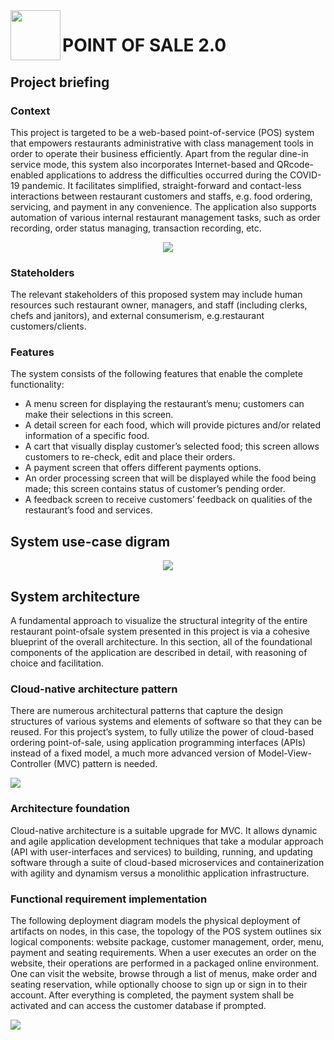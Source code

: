 <img align="left" width="80" height="80" src="https://github.com/vy-nguyenlethao0510/HCMUT_CSE_POS_2.0/blob/hai/SoftwareReport/R/REPORT/Logo-BK.png">

# POINT OF SALE 2.0

## Project briefing

### Context
This project is targeted to be a web-based point-of-service (POS) system that empowers restaurants administrative with class management tools in order to operate their business efficiently.
Apart from the regular dine-in service mode, this system also incorporates Internet-based and QRcode-enabled applications to address the difficulties occurred during the COVID-19 pandemic. It
facilitates simplified, straight-forward and contact-less interactions between restaurant customers
and staffs, e.g. food ordering, servicing, and payment in any convenience. The application also supports automation of various internal restaurant management tasks, such as order recording, order
status managing, transaction recording, etc.

<p align="center">
<img src="https://github.com/vy-nguyenlethao0510/HCMUT_CSE_POS_2.0/blob/hai/SoftwareReport/R/REPORT/61017fc978f5606b7f0ee2de_aloha-essentials-and-silver-no-orderpay-p-800.png">
</p>

### Stateholders

The relevant stakeholders of this proposed system may include human resources such restaurant owner, managers, and staff (including clerks, chefs and janitors), and external consumerism, e.g.restaurant customers/clients.

### Features
The system consists of the following features that enable the complete functionality:
* A menu screen for displaying the restaurant’s menu; customers can make their selections in
this screen.
* A detail screen for each food, which will provide pictures and/or related information of a
specific food.
* A cart that visually display customer’s selected food; this screen allows customers to re-check,
edit and place their orders.
* A payment screen that offers different payments options.
* An order processing screen that will be displayed while the food being made; this screen contains status of customer’s pending order.
* A feedback screen to receive customers’ feedback on qualities of the restaurant’s food and
services.

## System use-case digram 
<p align="center">
<img src="https://github.com/vy-nguyenlethao0510/HCMUT_CSE_POS_2.0/blob/hai/SoftwareReport/R/REPORT/259243473_617353449353167_471014773977634987_n.png" >
</p>

## System architecture

A fundamental approach to visualize the structural integrity of the entire restaurant point-ofsale system presented in this project is via a cohesive blueprint of the overall architecture. In this
section, all of the foundational components of the application are described in detail, with reasoning
of choice and facilitation.

### Cloud-native architecture pattern
There are numerous architectural patterns that capture the design structures of various systems
and elements of software so that they can be reused. For this project’s system, to fully utilize the
power of cloud-based ordering point-of-sale, using application programming interfaces (APIs) instead
of a fixed model, a much more advanced version of Model-View-Controller (MVC) pattern is needed.

<img src="https://github.com/vy-nguyenlethao0510/HCMUT_CSE_POS_2.0/blob/hai/SoftwareReport/R/REPORT/Cloud-native%20Arch.png">

### Architecture foundation
Cloud-native architecture is a suitable upgrade for MVC. It allows dynamic and agile application
development techniques that take a modular approach (API with user-interfaces and services) to
building, running, and updating software through a suite of cloud-based microservices and containerization with agility and dynamism versus a monolithic application infrastructure.

### Functional requirement implementation

The following deployment diagram models the physical deployment of artifacts on nodes, in
this case, the topology of the POS system outlines six logical components: website package, customer management, order, menu, payment and seating requirements.
When a user executes an order on the website, their operations are performed in a packaged
online environment. One can visit the website, browse through a list of menus, make order and
seating reservation, while optionally choose to sign up or sign in to their account. After everything is completed, the payment system shall be activated and can access the customer database if
prompted.

<img src="https://github.com/vy-nguyenlethao0510/HCMUT_CSE_POS_2.0/blob/hai/SoftwareReport/R/REPORT/functrq.png">
